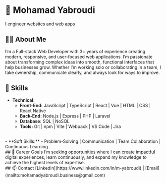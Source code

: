 # 👋 Mohamad Yabroudi
I engineer websites and web apps
<br>
## 👨‍💻 About Me
I’m a Full-stack Web Developer with 3+ years of experience creating modern, responsive, and user-focused web applications. I’m passionate about transforming complex ideas into smooth, functional interfaces that help businesses grow. Whether I’m working solo or collaborating in a team, I take ownership, communicate clearly, and always look for ways to improve.
<br>
## 🧠 Skills
- **Technical:**
  - **Front-End:** JavaScript | TypeScript | React | Vue | HTML | CSS | React Native
  - **Back-End:** Node.js | Express | PHP | Laravel
  - **Database:** SQL | NoSQL
  - **Tools:** Git | npm | Vite | Webpack | VS Code | Jira
<br>
- **Soft Skills:**
  - Problem-Solving | Communication | Team Collaboration | Continuous Learning
<br>
## 💼 Career Goals
I’m seeking opportunities where I can create impactful digital experiences, learn continuously, and expand my knowledge to achieve the highest levels of expertise.
<br>
## 📫 Contact
[LinkedIn](https://www.linkedin.com/in/m-yabroudi) | [Email](mailto:mohamadyabroudi.business@gmail.com)
